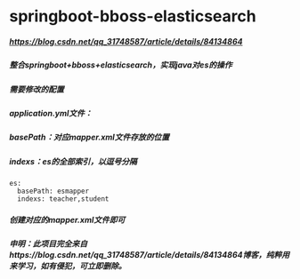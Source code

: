 # springboot-bboss-elasticsearch
##### https://blog.csdn.net/qq_31748587/article/details/84134864
##### 整合springboot+bboss+elasticsearch，实现java对es的操作
##### 需要修改的配置
##### application.yml文件：
##### basePath：对应mapper.xml文件存放的位置
##### indexs：es的全部索引，以逗号分隔
```
es:
  basePath: esmapper
  indexs: teacher,student
```
##### 创建对应的mapper.xml文件即可

##### 申明：此项目完全来自https://blog.csdn.net/qq_31748587/article/details/84134864博客，纯粹用来学习，如有侵犯，可立即删除。
